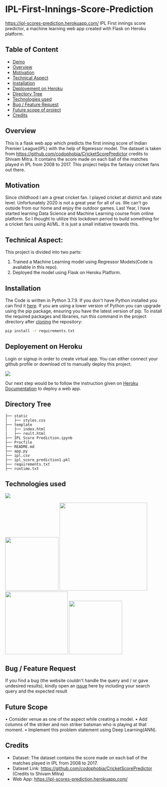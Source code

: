 # IPL-First-Innings-Score-Prediction
https://ipl-scores-prediction.herokuapp.com/
IPL First innings score predictor, a machine learning web app created with Flask on Heroku platform.

## Table of Content
  * [Demo](#demo)
  * [Overview](#overview)
  * [Motivation](#motivation)
  * [Technical Aspect](#Technical-Aspect)
  * [Installation](#installation)
  * [Deployement on Heroku](#deployement-on-heroku)
  * [Directory Tree](#directory-tree)
  * [Technologies used](#technologies-used)
  * [Bug / Feature Request](#bug---feature-request)
  * [Future scope of project](#future-scope)
  * [Credits](#credits)

## Overview
This is a flask web app which predicts the first inning score of Indian Premier League(IPL) with the help of Rgeressor model. The dataset is taken from https://github.com/codophobia/CricketScorePredictor credits to Shivam Mitra. It contains the score made on each ball of the matches played in IPL from 2008 to 2017.
This project helps the fantasy cricket fans out there.

## Motivation
Since childhood I am a great cricket fan. I played cricket at district and state level. Unfortunately 2020 is not a great year for all of us. We can't go outside from our home and enjoy the outdoor games. Last Year, I have started learning Data Science and Machine Learning course from online platform. So I thought to utilize this lockdown period to build something for a cricket fans using AI/ML. It is just a small initiative towards this.

## Technical Aspect:
This project is divided into two parts:
1) Trained a Machine Learning model using Regressor Models(Code is available in this repo).
2) Deployed the model using Flask on Heroku Platform.

## Installation
The Code is written in Python 3.7.9. If you don't have Python installed you can find it [here](https://www.python.org/downloads/). If you are using a lower version of Python you can upgrade using the pip package, ensuring you have the latest version of pip. To install the required packages and libraries, run this command in the project directory after [cloning](https://www.howtogeek.com/451360/how-to-clone-a-github-repository/) the repository:
```bash
pip install -r requirements.txt
```

## Deployement on Heroku
Login or signup in order to create virtual app. You can either connect your github profile or download ctl to manually deploy this project.

[![](https://i.imgur.com/dKmlpqX.png)](https://heroku.com)

Our next step would be to follow the instruction given on [Heroku Documentation](https://devcenter.heroku.com/articles/getting-started-with-python) to deploy a web app.

## Directory Tree 
```
├── static 
│   ├── styles.css
├── template
│   ├── index.html
|   ├── reult.html
├── IPL Score Prediction.ipynb
├── Procfile	
├── README.md
├── app.py
├── ipl.csv	
├── ipl_score_prediction1.pkl
├── requirements.txt
├── runtime.txt
```

## Technologies used

![](https://forthebadge.com/images/badges/made-with-python.svg)

[<img target="_blank" src="https://flask.palletsprojects.com/en/1.1.x/_images/flask-logo.png" width=170>](https://flask.palletsprojects.com/en/1.1.x/) [<img target="_blank" src="https://number1.co.za/wp-content/uploads/2017/10/gunicorn_logo-300x85.png" width=280>](https://gunicorn.org) [<img target="_blank" src="https://scikit-learn.org/stable/_static/scikit-learn-logo-small.png" width=200>](https://scikit-learn.org/stable/) [<img target="_blank" src="https://i.imgur.com/gh8nX4U.png" width=170>](https://flask.palletsprojects.com/en/1.1.x/)


## Bug / Feature Request

If you find a bug (the website couldn't handle the query and / or gave undesired results), kindly open an [issue](https://github.com/nayan2112/IPL-First-Innings-Score-Prediction/issues) here by including your search query and the expected result

## Future Scope
• Consider venue as one of the aspect while creating a model.
• Add columns of the striker and non striker batsman who is playing at that moment.
• Implement this problem statement using Deep Learning(ANN).

## Credits
* Dataset: The dataset contains the score made on each ball of the matches played in IPL from 2008 to 2017.
* Dataset Link: https://github.com/codophobia/CricketScorePredictor (Credits to Shivam Mitra)
* Web App: https://ipl-scores-prediction.herokuapp.com/


